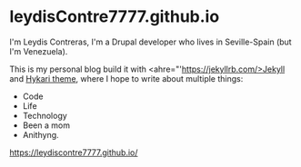 # leydisContre7777.github.io


I'm Leydis Contreras, I'm a Drupal developer who lives in Seville-Spain (but I'm Venezuela).

This is my personal blog build it with <ahre="'https://jekyllrb.com/>Jekyll</a> and <a href="https://github.com/mx3m/hikari-for-jekyll">Hykari theme</a>, where I hope to write about multiple things:

- Code
- Life
- Technology
- Been a mom
- Anithyng.

https://leydiscontre7777.github.io/
